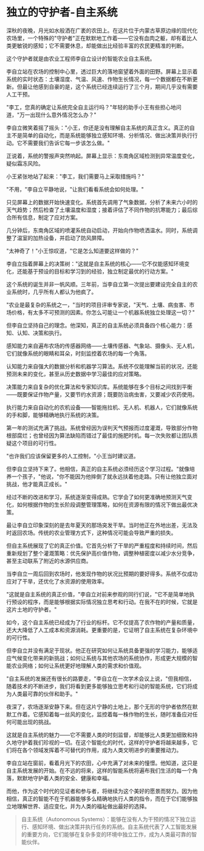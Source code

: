 # 独立的守护者-自主系统

深秋的夜晚，月光如水般洒在广袤的农田上。在这片位于内蒙古草原边缘的现代化农场里，一个特殊的"守护者"正在默默地工作着——它没有血肉之躯，却有着比人类更敏锐的感知；它不需要休息，却能做出比经验丰富的农民更精准的判断。

这个守护者就是由农业工程师李自立设计的智能农业自主系统。

李自立站在农场的控制中心里，透过巨大的落地窗望着外面的田野。屏幕上显示着系统的实时状态：土壤湿度、气温、风速、作物生长情况，每一个数据都在不断更新。但最让他感到自豪的是，这个系统已经连续运行了三个月，期间几乎没有需要人工干预。

"李工，您真的确定让系统完全自主运行吗？"年轻的助手小王有些担心地问道，"万一出现什么意外情况怎么办？"

李自立微笑着摇了摇头："小王，你还是没有理解自主系统的真正含义。真正的自主不是简单的自动化，而是系统能够独立感知环境、分析情况、做出决策并执行行动。它不需要我们告诉它每一步该怎么做。"

正说着，系统的警报声突然响起。屏幕上显示：东南角区域检测到异常温度变化，疑似霜冻风险。

小王紧张地站了起来："李工，我们需要马上采取措施吗？"

"不用，"李自立平静地说，"让我们看看系统会如何处理。"

只见屏幕上的数据开始快速变化。系统首先调用了气象数据，分析了未来六小时的天气趋势；然后检查了土壤温度和湿度；接着评估了不同作物的抗寒能力；最后综合所有信息，制定了应对方案。

几分钟后，东南角区域的喷灌系统自动启动，开始向作物喷洒温水。同时，系统调整了温室的加热设备，并启动了防风屏障。

"太神奇了！"小王惊叹道，"它是怎么知道要这样做的？"

李自立指着屏幕上的决策树："这就是自主系统的核心——它不仅能感知环境变化，还能基于预设的目标和学习到的经验，独立制定最优的行动方案。"

这个系统的诞生并非一帆风顺。三年前，当李自立第一次提出要建设完全自主的农业系统时，几乎所有人都认为他疯了。

"农业是最复杂的系统之一，"当时的项目评审专家说，"天气、土壤、病虫害、市场价格，有太多不可预测的因素。你怎么可能让一个机器系统独立处理这一切？"

但李自立坚持自己的理念。他深知，真正的自主系统必须具备四个核心能力：感知、认知、决策和执行。

感知能力来自遍布农场的传感器网络——土壤传感器、气象站、摄像头、无人机，它们就像系统的眼睛和耳朵，时刻监控着农场的每一个角落。

认知能力来自强大的数据分析和机器学习算法。系统不仅能理解当前的状况，还能预测未来的变化，甚至从历史数据中学习最佳的应对策略。

决策能力来自复杂的优化算法和专家知识库。系统能够在多个目标之间找到平衡——既要保证作物产量，又要节约水资源；既要防治病虫害，又要减少农药使用。

执行能力来自自动化的农机设备——智能拖拉机、无人机、机器人，它们就像系统的手和脚，能够精确地执行系统的决策。

第一年的测试充满了挑战。系统曾经因为误判天气预报而过度灌溉，导致部分作物根部腐烂；也曾经因为算法缺陷而错过了最佳的施肥时机。每一次失败都让团队质疑这个项目的可行性。

"也许我们应该保留更多的人工控制，"小王当时建议道。

但李自立坚持下来了。他相信，真正的自主系统必须经历这个学习过程。"就像培养一个孩子，"他说，"你不能因为他摔倒了就永远扶着他走路。只有让他独立面对挑战，他才能真正成长。"

经过不断的改进和学习，系统逐渐变得成熟。它学会了如何更准确地预测天气变化，如何根据作物的生长阶段调整管理策略，如何在资源有限的情况下做出最优决策。

最让李自立印象深刻的是去年夏天的那场突发干旱。当时他正在外地出差，无法及时返回农场。传统的农业管理方式下，这种情况可能会导致严重的损失。

但自主系统展现了它的真正价值。它首先分析了干旱的严重程度和持续时间，然后重新规划了整个灌溉策略：优先保护高价值作物，调整种植密度以减少水分竞争，甚至主动联系了附近的水源供应商。

当李自立一周后回到农场时，他发现作物的状况比预期的要好得多。系统不仅成功应对了干旱，还优化了水资源的使用效率。

"这就是自主系统的真正价值，"李自立对前来参观的同行们说，"它不是简单地执行预设的程序，而是能够根据实际情况独立思考和行动。在我不在的时候，它就是这片土地的守护者。"

如今，这个自主系统已经成为了行业的标杆。它不仅提高了农作物的产量和质量，还大大降低了人工成本和资源消耗。更重要的是，它证明了自主系统在复杂环境中的可行性。

但李自立并没有满足于现状。他正在研究如何让系统具备更强的学习能力，能够适应气候变化带来的新挑战；如何让系统与其他农场的系统协作，形成更大规模的智能农业网络；如何让系统更好地理解人类的需求和价值观。

"自主系统的发展还有很长的路要走，"李自立在一次学术会议上说，"但我相信，随着技术的不断进步，我们将看到更多能够独立思考和行动的智能系统，它们将成为人类最可靠的伙伴和助手。"

夜深了，农场逐渐安静下来。但在这片宁静的土地上，那个无形的守护者依然在默默工作着。它感知着每一丝风的变化，监控着每一株作物的生长，随时准备应对任何可能出现的挑战。

这就是自主系统的魅力——它不需要人类的时刻监督，却能够比人类更加细致和持久地守护着我们珍视的一切。在这个智能化的时代，这样的守护者将越来越多，它们将在各个领域发挥着不可替代的作用，成为人类文明进步的重要推动力。

李自立站在窗前，看着月光下的农田，心中充满了对未来的憧憬。他知道，这只是自主系统发展的开始。在不远的将来，这样的智能系统将遍布我们生活的每一个角落，默默地守护着人类的安全、健康和幸福。

而他，作为这个时代的见证者和参与者，将继续为这个美好的愿景而努力。因为他相信，真正的智能不在于机器能够多么精确地执行人类的指令，而在于它们能够独立地理解世界、适应变化，并为人类的福祉做出最好的选择。

> 自主系统（Autonomous Systems）：能够在没有人为干预的情况下独立运行、感知环境、做出决策并执行任务的系统。自主系统代表了人工智能发展的重要方向，它们能够在复杂多变的环境中独立工作，成为人类最可靠的智能伙伴。 